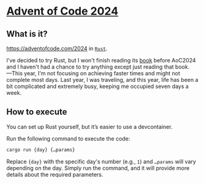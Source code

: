 # [Advent of Code 2024](https://adventofcode.com/2024)

## What is it?

<https://adventofcode.com/2024> in [`Rust`](https://www.rust-lang.org/).

I've decided to try Rust, but I won't finish reading its [book](https://doc.rust-lang.org/book/) before AoC2024 and I haven't had a chance to try anything except just reading that book.  
—This year, I'm not focusing on achieving faster times and might not complete most days. Last year, I was traveling, and this year, life has been a bit complicated and extremely busy, keeping me occupied seven days a week.

## How to execute

You can set up Rust yourself, but it’s easier to use a devcontainer.

Run the following command to execute the code:

```sh
cargo run {day} {…params}
```

Replace `{day}` with the specific day's number (e.g., `1`) and `…params` will vary depending on the day. Simply run the command, and it will provide more details about the required parameters.
